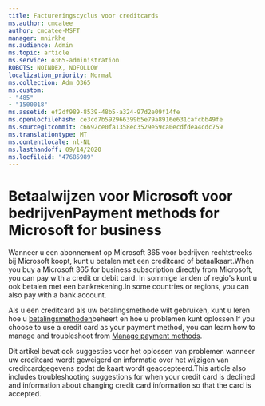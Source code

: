 ```yaml
---
title: Factureringscyclus voor creditcards
ms.author: cmcatee
author: cmcatee-MSFT
manager: mnirkhe
ms.audience: Admin
ms.topic: article
ms.service: o365-administration
ROBOTS: NOINDEX, NOFOLLOW
localization_priority: Normal
ms.collection: Adm_O365
ms.custom:
- "485"
- "1500018"
ms.assetid: ef2df989-8539-48b5-a324-97d2e09f14fe
ms.openlocfilehash: ce3cd7b592966399b5e79a8916e631cafcbb49fe
ms.sourcegitcommit: c6692ce0fa1358ec3529e59ca0ecdfdea4cdc759
ms.translationtype: MT
ms.contentlocale: nl-NL
ms.lasthandoff: 09/14/2020
ms.locfileid: "47685989"
---
```

# <a name="payment-methods-for-microsoft-for-business"></a><span data-ttu-id="44bbe-102">Betaalwijzen voor Microsoft voor bedrijven</span><span class="sxs-lookup"><span data-stu-id="44bbe-102">Payment methods for Microsoft for business</span></span>

<span data-ttu-id="44bbe-103">Wanneer u een abonnement op Microsoft 365 voor bedrijven rechtstreeks bij Microsoft koopt, kunt u betalen met een creditcard of betaalkaart.</span><span class="sxs-lookup"><span data-stu-id="44bbe-103">When you buy a Microsoft 365 for business subscription directly from Microsoft, you can pay with a credit or debit card.</span></span> <span data-ttu-id="44bbe-104">In sommige landen of regio's kunt u ook betalen met een bankrekening.</span><span class="sxs-lookup"><span data-stu-id="44bbe-104">In some countries or regions, you can also pay with a bank account.</span></span>
  
<span data-ttu-id="44bbe-105">Als u een creditcard als uw betalingsmethode wilt gebruiken, kunt u leren hoe u [betalingsmethoden](https://docs.microsoft.com/microsoft-365/commerce/billing-and-payments/manage-payment-methods)beheert en hoe u problemen kunt oplossen.</span><span class="sxs-lookup"><span data-stu-id="44bbe-105">If you choose to use a credit card as your payment method, you can learn how to manage and troubleshoot from [Manage payment methods](https://docs.microsoft.com/microsoft-365/commerce/billing-and-payments/manage-payment-methods).</span></span>
  
<span data-ttu-id="44bbe-106">Dit artikel bevat ook suggesties voor het oplossen van problemen wanneer uw creditcard wordt geweigerd en informatie over het wijzigen van creditcardgegevens zodat de kaart wordt geaccepteerd.</span><span class="sxs-lookup"><span data-stu-id="44bbe-106">This article also includes troubleshooting suggestions for when your credit card is declined and information about changing credit card information so that the card is accepted.</span></span>